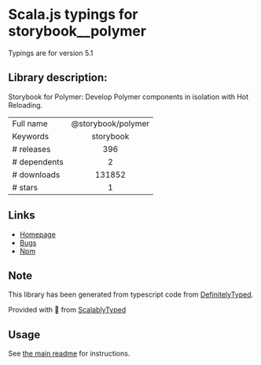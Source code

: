 
# Scala.js typings for storybook__polymer

Typings are for version 5.1

## Library description:
Storybook for Polymer: Develop Polymer components in isolation with Hot Reloading.

|                    |                 |
| ------------------ | :-------------: |
| Full name          | @storybook/polymer |
| Keywords           | storybook |
| # releases         | 396 |
| # dependents       | 2 |
| # downloads        | 131852 |
| # stars            | 1 |

## Links
- [Homepage](https://github.com/storybookjs/storybook/tree/master/app/polymer)
- [Bugs](https://github.com/storybookjs/storybook/issues)
- [Npm](https://www.npmjs.com/package/%40storybook%2Fpolymer)
    


## Note
This library has been generated from typescript code from [DefinitelyTyped](https://definitelytyped.org).

Provided with :purple_heart: from [ScalablyTyped](https://github.com/oyvindberg/ScalablyTyped)

## Usage
See [the main readme](../../readme.md) for instructions.


